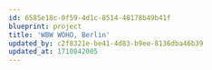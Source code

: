```yaml
---
id: 6585e18c-0f59-4d1c-8514-48178b49b41f
blueprint: project
title: 'WBW WOHO, Berlin'
updated_by: c2f8321e-be41-4d83-b9ee-8136dba46b39
updated_at: 1710842005
---
```

